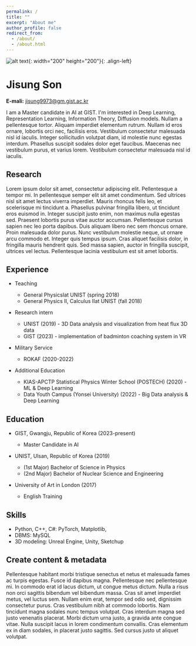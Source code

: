 ```yaml
---
permalink: /
title: ""
excerpt: "About me"
author_profile: false
redirect_from: 
  - /about/
  - /about.html
---
```



![alt text](https://github.com/int141312/int141312.github.io/blob/gh-pages/images/profile.png?raw=true){: width="200" height="200"}{: .align-left} 
# Jisung Son
**E-mali:** jisung9973@gm.gist.ac.kr

I am a Master candidate in AI at GIST. I'm interested in Deep Learning, Representation Learning, Information Theory, Diffusion models. Nullam a pellentesque tortor. Aliquam imperdiet elementum rutrum. Nullam id eros ornare, lobortis orci nec, facilisis eros. Vestibulum consectetur malesuada nisl id iaculis. Integer sollicitudin volutpat diam, id molestie nunc egestas interdum. Phasellus suscipit sodales dolor eget faucibus. Maecenas nec vestibulum purus, et varius lorem. Vestibulum consectetur malesuada nisl id iaculis.   



Research
------

Lorem ipsum dolor sit amet, consectetur adipiscing elit. Pellentesque a tempor mi. In pellentesque semper elit sit amet condimentum. Sed ultrices nisl sit amet lectus viverra imperdiet. Mauris rhoncus felis leo, et scelerisque mi tincidunt a. Phasellus pulvinar fringilla libero, ut tincidunt eros euismod in. Integer suscipit justo enim, non maximus nulla egestas sed. Praesent lobortis purus vitae auctor accumsan. Pellentesque cursus sapien nec leo porta dapibus. Duis aliquam libero nec sem rhoncus ornare. Proin malesuada dolor purus. Nunc vestibulum molestie neque, ut ornare arcu commodo et. Integer quis tempus ipsum. Cras aliquet facilisis dolor, in fringilla mauris hendrerit quis. Sed massa sapien, auctor in fringilla suscipit, ultrices vel lectus. Pellentesque lacinia vestibulum est sit amet lobortis.



Experience
------

* Teaching
  * General PhysicsⅠat UNIST (spring 2018) 
  * General Physics Ⅱ, Calculus Ⅱat UNIST (fall 2018) 
 
* Research intern
  * UNIST (2019) - 3D Data analysis and visualization from heat flux 3D data
  * GIST (2023) - implementation of badminton coaching system in VR 

* Military Service
  * ROKAF (2020-2022)

* Additional Education
  * KIAS-APCTP Statistical Physics Winter School (POSTECH) (2020) - ML & Deep Learning
  * Data Youth Campus (Yonsei University) (2022) - Big Data analysis & Deep Learning


Education
------

* GIST, Gwangju, Republic of Korea (2023-present)
  * Master Candidate in AI

* UNIST, Ulsan, Republic of Korea (2019) 
  * (1st Major) Bachelor of Science in Physics
  * (2nd Major) Bachelor of Nuclear Science and Engineering

* University of Art in London (2017)
  * English Training

Skills
------
* Python, C++, C#: PyTorch, Matplotlib, 
* DBMS: MySQL
* 3D modeling: Unreal Engine, Unity, Sketchup



Create content & metadata
------
Pellentesque habitant morbi tristique senectus et netus et malesuada fames ac turpis egestas. Fusce id dapibus magna. Pellentesque nec pellentesque mi. In commodo erat id lacus dictum, ut congue metus dictum. Nulla a risus non orci sagittis bibendum vel bibendum massa. Cras sit amet imperdiet metus, vel luctus sem. Nullam enim erat, tempor sed odio sed, dignissim consectetur purus. Cras vestibulum nibh at commodo lobortis. Nam tincidunt magna sodales nunc tempus volutpat. Cras interdum magna sed justo venenatis placerat. Morbi dictum urna justo, a gravida ante congue vitae. Nulla suscipit lacus in lorem condimentum convallis. Cras elementum ex in diam sodales, in placerat justo sagittis. Sed cursus justo ut aliquet volutpat.




